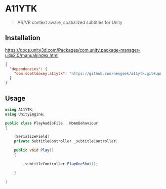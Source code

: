 # A11YTK

> AR/VR context aware, spatialized subtitles for Unity

## Installation

<https://docs.unity3d.com/Packages/com.unity.package-manager-ui@2.0/manual/index.html>

```json
{
  "dependencies": {
    "com.scottdoxey.a11ytk": "https://github.com/neogeek/a11ytk.git#upm"
  }
}
```

## Usage

```csharp
using A11YTK;
using UnityEngine;

public class PlayAudioFile : MonoBehaviour
{

    [SerializeField]
    private SubtitleController _subtitleController;

    public void Play()
    {

        _subtitleController.PlayOneShot();

    }

}
```
